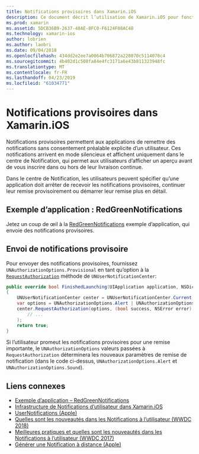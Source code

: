 ```yaml
---
title: Notifications provisoires dans Xamarin.iOS
description: Ce document décrit l’utilisation de Xamarin.iOS pour fonctionner avec les notifications provisoires. Notifications provisoires, introduites dans iOS 12, permettent aux applications envoyer des notifications silencieuses sans l’autorisation utilisateur explicite.
ms.prod: xamarin
ms.assetid: 5DCB36B9-2637-48AE-8FC0-F6124F08AC48
ms.technology: xamarin-ios
author: lobrien
ms.author: laobri
ms.date: 09/04/2018
ms.openlocfilehash: 434dd2e2ee7a0064b706872a228070c5114078c4
ms.sourcegitcommit: 4b402d1c508fa84e4fc3171a6e43b811323948fc
ms.translationtype: MT
ms.contentlocale: fr-FR
ms.lasthandoff: 04/23/2019
ms.locfileid: "61034771"
---
```

# <a name="provisional-notifications-in-xamarinios"></a>Notifications provisoires dans Xamarin.iOS

Notifications provisoires permettent aux applications de remettre des notifications sans consentement préalable explicite d’un utilisateur. Ces notifications arrivent en mode silencieux et affichent uniquement dans le centre de Notification, qui permet aux utilisateurs d’afficher un aperçu avant de vous inscrire dans ou hors de leur livraison continue.

Dans le centre de Notification, les utilisateurs peuvent spécifier qu’une application doit arrêter de recevoir les notifications provisoires, continuer leur remise provisoirement ou démarrer leur remise plus en détail.

## <a name="sample-app-redgreennotifications"></a>Exemple d’application : RedGreenNotifications

Jetez un coup de œil à la [RedGreenNotifications](https://developer.xamarin.com/samples/monotouch/iOS12/RedGreenNotifications) exemple d’application, qui envoie des notifications provisoires.

## <a name="sending-provisional-notifications"></a>Envoi de notifications provisoire

Pour envoyer des notifications provisoires, fournissez `UNAuthorizationOptions.Provisional` en tant qu’option à la [`RequestAuthorization`](xref:UserNotifications.UNUserNotificationCenter.RequestAuthorization*)
méthode de `UNUserNotificationCenter`:

```csharp
public override bool FinishedLaunching(UIApplication application, NSDictionary launchOptions)
{
    UNUserNotificationCenter center = UNUserNotificationCenter.Current;
    var options = UNAuthorizationOptions.Alert | UNAuthorizationOptions.Sound | UNAuthorizationOptions.Provisional;
    center.RequestAuthorization(options, (bool success, NSError error) => {
        // ...
    );
    return true;
}
```

Si l’utilisateur promeut les notifications provisoires pour une remise importante, le `UNAuthorizationOptions` valeurs passées à `RequestAuthorization` déterminera les nouveaux paramètres de remise de notification (dans le code ci-dessus, `UNAuthorizationOptions.Alert` et `UNAuthorizationOptions.Sound`).

## <a name="related-links"></a>Liens connexes

- [Exemple d’application – RedGreenNotifications](https://developer.xamarin.com/samples/monotouch/iOS12/RedGreenNotifications)
- [Infrastructure de Notifications d’utilisateur dans Xamarin.iOS](~/ios/platform/user-notifications/index.md)
- [UserNotifications (Apple)](https://developer.apple.com/documentation/usernotifications?language=objc)
- [Quelles sont les nouveautés dans les Notifications à l’utilisateur (WWDC 2018)](https://developer.apple.com/videos/play/wwdc2018/710/)
- [Meilleures pratiques et quelles sont les nouveautés dans les Notifications à l’utilisateur (WWDC 2017)](https://developer.apple.com/videos/play/wwdc2017/708/)
- [Générer une Notification à distance (Apple)](https://developer.apple.com/documentation/usernotifications/setting_up_a_remote_notification_server/generating_a_remote_notification)
